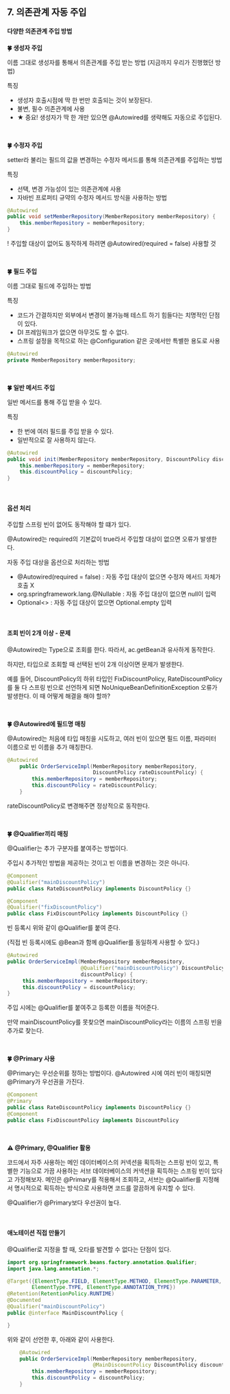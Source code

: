 ## 7. 의존관계 자동 주입

#### 다양한 의존관계 주입 방법

**🍀 생성자 주입**

이름 그대로 생성자를 통해서 의존관계를 주입 받는 방법 (지금까지 우리가 진행했던 방법)

특징

* 생성자 호출시점에 딱 한 번만 호출되는 것이 보장된다.
* 불변, 필수 의존관계에 사용
* ★ 중요! 생성자가 딱 한 개만 있으면 @Autowired를 생략해도 자동으로 주입된다.

<br/>

**🍀 수정자 주입**

setter라 불리는 필드의 값을 변경하는 수정자 메서드를 통해 의존관계를 주입하는 방법

특징

* 선택, 변경 가능성이 있는 의존관계에 사용
* 자바빈 프로퍼티 규약의 수정자 메서드 방식을 사용하는 방법

```java
@Autowired
public void setMemberRepository(MemberRepository memberRepository) {
    this.memberRepository = memberRepository;
}
```

! 주입할 대상이 없어도 동작하게 하려면 @Autowired(required = false) 사용할 것

<br/>

**🍀 필드 주입**

이름 그대로 필드에 주입하는 방법

특징

* 코드가 간결하지만 외부에서 변경이 불가능해 테스트 하기 힘들다는 치명적인 단점이 있다.
* DI 프레임워크가 없으면 아무것도 할 수 없다.
* 스프링 설정을 목적으로 하는 @Configuration 같은 곳에서만 특별한 용도로 사용

```java
@Autowired
private MemberRepository memberRepository;
```

<br/>

**🍀 일반 메서드 주입**

일반 메서드를 통해 주입 받을 수 있다.

특징

* 한 번에 여러 필드를 주입 받을 수 있다.
* 일반적으로 잘 사용하지 않는다.

```java
@Autowired
public void init(MemberRepository memberRepository, DiscountPolicy discountPolicy) {
    this.memberRepository = memberRepository;
    this.discountPolicy = discountPolicy;
}
```

<br/>

#### 옵션 처리

주입할 스프링 빈이 없어도 동작해야 할 떄가 있다.

@Autowired는 required의 기본값이 true라서 주입할 대상이 없으면 오류가 발생한다.

자동 주입 대상을 옵션으로 처리하는 방법

* @Autowired(required = false) : 자동 주입 대상이 없으면 수정자 메서드 자체가 호출 X
* org.springframework.lang.@Nullable : 자동 주입 대상이 없으면 null이 입력
* Optional<> : 자동 주입 대상이 없으면 Optional.empty 입력

<br/>

#### 조회 빈이 2개 이상 - 문제

@Autowired는 Type으로 조회를 한다. 따라서, ac.getBean과 유사하게 동작한다.

하지만, 타입으로 조회할 때 선택된 빈이 2개 이상이면 문제가 발생한다.

예를 들어, DiscountPolicy의 하위 타입인 FixDiscountPolicy, RateDiscountPolicy를 둘 다 스프링 빈으로 선언하게 되면 NoUniqueBeanDefinitionException 오류가 발생한다. 이 때 어떻게 해결을 해야 할까?

<br/>

**🍀 @Autowired에 필드명 매칭**

@Autowired는 처음에 타입 매칭을 시도하고, 여러 빈이 있으면 필드 이름, 파라미터 이름으로 빈 이름을 추가 매칭한다.

```java
@Autowired
    public OrderServiceImpl(MemberRepository memberRepository, 
                            DiscountPolicy rateDiscountPolicy) {
        this.memberRepository = memberRepository;
        this.discountPolicy = rateDiscountPolicy;
    }
```

rateDiscountPolicy로 변경해주면 정상적으로 동작한다.

<br/>

**🍀 @Qualifier끼리 매칭**

@Qualifier는 추가 구분자를 붙여주는 방법이다. 

주입시 추가적인 방법을 제공하는 것이고 빈 이름을 변경하는 것은 아니다.

```java
@Component
@Qualifier("mainDiscountPolicy")
public class RateDiscountPolicy implements DiscountPolicy {}
```

```java
@Component
@Qualifier("fixDiscountPolicy")
public class FixDiscountPolicy implements DiscountPolicy {}
```

빈 등록시 위와 같이 @Qualifier를 붙여 준다.

(직접 빈 등록시에도 @Bean과 함께 @Qualifier를 동일하게 사용할 수 있다.)

```java
@Autowired
public OrderServiceImpl(MemberRepository memberRepository,
                        @Qualifier("mainDiscountPolicy") DiscountPolicy
                        discountPolicy) {
     this.memberRepository = memberRepository;
     this.discountPolicy = discountPolicy;
}
```

주입 시에는 @Qualifier를 붙여주고 등록한 이름을 적어준다.

만약 mainDiscountPolicy를 못찾으면 mainDiscountPolicy라는 이름의 스프링 빈을 추가로 찾는다.

<br/>

**🍀 @Primary 사용**

@Primary는 우선순위를 정하는 방법이다. @Autowired 시에 여러 빈이 매칭되면 @Primary가 우선권을 가진다.

```java
@Component
@Primary
public class RateDiscountPolicy implements DiscountPolicy {}
@Component
public class FixDiscountPolicy implements DiscountPolicy
```

<br/>

**⚠ @Primary, @Qualifier 활용**

코드에서 자주 사용하는 메인 데이터베이스의 커넥션을 획득하는 스프링 빈이 있고, 특별한 기능으로 가끔 사용하는 서브 데이터베이스의 커넥션을 획득하는 스프링 빈이 있다고 가정해보자. 메인은 @Primary를 적용해서 조회하고, 서브는 @Qualifier를 지정해서 명시적으로 획득하는 방식으로 사용하면 코드를 깔끔하게 유지할 수 있다.

@Qualifier가 @Primary보다 우선권이 높다.

<br/>

#### 애노테이션 직접 만들기

@Qualifier로 지정을 할 때, 오타를 발견할 수 없다는 단점이 있다.

```java
import org.springframework.beans.factory.annotation.Qualifier;
import java.lang.annotation.*;

@Target({ElementType.FIELD, ElementType.METHOD, ElementType.PARAMETER,
        ElementType.TYPE, ElementType.ANNOTATION_TYPE})
@Retention(RetentionPolicy.RUNTIME)
@Documented
@Qualifier("mainDiscountPolicy")
public @interface MainDiscountPolicy {

}
```

위와 같이 선언한 후, 아래와 같이 사용한다.

```java
    @Autowired
    public OrderServiceImpl(MemberRepository memberRepository, 
                            @MainDiscountPolicy DiscountPolicy discountPolicy) {
        this.memberRepository = memberRepository;
        this.discountPolicy = discountPolicy;
    }
```